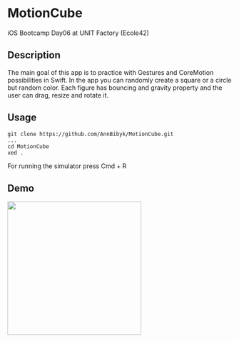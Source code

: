 # MotionCube
iOS Bootcamp Day06 at UNIT Factory (Ecole42)

## Description

The main goal of this app is to practice with Gestures and CoreMotion possibilities in Swift. In the app you can randomly create a square or a circle but random color. Each figure has bouncing and gravity property and the user can drag, resize and rotate it.

## Usage

```
git clone https://github.com/AnnBibyk/MotionCube.git
...
cd MotionCube
xed .
```

For running the simulator press Cmd + R

## Demo

<img src="https://media.giphy.com/media/pzdGbHEvLVxS05SmIc/giphy.gif" width="300">



